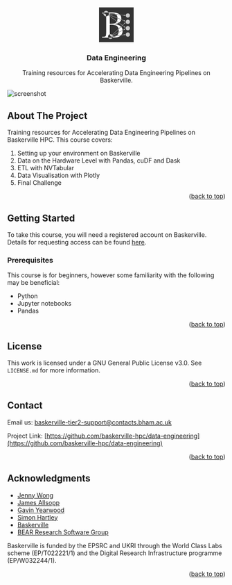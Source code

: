 <a name="readme-top"></a>

<!-- PROJECT LOGO -->
<br />
<div align="center">
  <a href="https://github.com/baskerville-hpc/data-engineering">
    <img src="images/logo.png" alt="Logo" width="80" height="80">
  </a>

<h3 align="center">Data Engineering</h3>

  <p align="center">
    Training resources for Accelerating Data Engineering Pipelines on Baskerville.
    <br />
  </p>
</div>



![screenshot](images/screenshot.png)

<!-- ABOUT THE PROJECT -->
## About The Project

Training resources for Accelerating Data Engineering Pipelines on Baskerville HPC. This course covers:

1. Setting up your environment on Baskerville
2. Data on the Hardware Level with Pandas, cuDF and Dask
3. ETL with NVTabular
4. Data Visualisation with Plotly
5. Final Challenge


<p align="right">(<a href="#readme-top">back to top</a>)</p>



<!-- GETTING STARTED -->
## Getting Started

To take this course, you will need a registered account on Baskerville. Details for requesting access can be found [here](https://docs.baskerville.ac.uk/request-access/).

### Prerequisites

This course is for beginners, however some familiarity with the following may be beneficial:

- Python
- Jupyter notebooks
- Pandas


<p align="right">(<a href="#readme-top">back to top</a>)</p>


<!-- LICENSE -->
## License

This work is licensed under a GNU General Public License v3.0. See `LICENSE.md` for more information.

<p align="right">(<a href="#readme-top">back to top</a>)</p>



<!-- CONTACT -->
## Contact

Email us: baskerville-tier2-support@contacts.bham.ac.uk

Project Link: [https://github.com/baskerville-hpc/data-engineering](https://github.com/baskerville-hpc/data-engineering)

<p align="right">(<a href="#readme-top">back to top</a>)</p>



<!-- ACKNOWLEDGMENTS -->
## Acknowledgments

* [Jenny Wong](https://github.com/jnywong)
* [James Allsopp](https://github.com/JamesAllsopp)
* [Gavin Yearwood](https://github.com/gyear)
* [Simon Hartley](https://github.com/sihart25)
* [Baskerville](https://github.com/baskerville-hpc)
* [BEAR Research Software Group](https://github.com/bear-rsg)

Baskerville is funded by the EPSRC and UKRI through the World Class Labs scheme (EP/T022221/1) and the Digital Research Infrastructure programme (EP/W032244/1).

<p align="right">(<a href="#readme-top">back to top</a>)</p>
